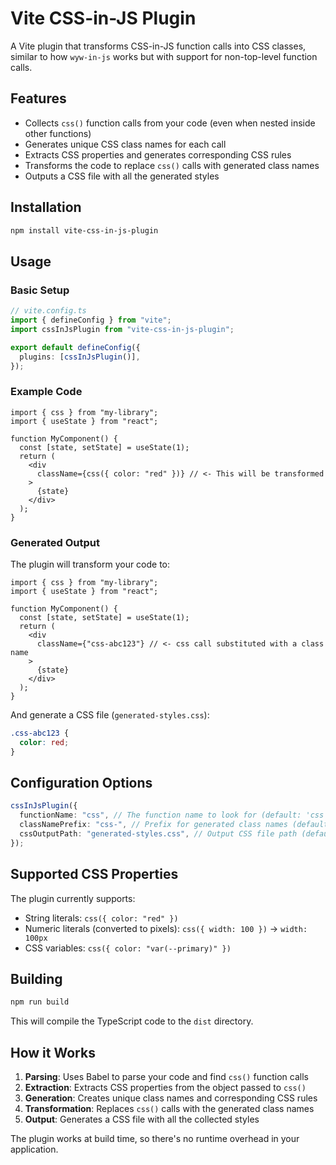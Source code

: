 # Vite CSS-in-JS Plugin

A Vite plugin that transforms CSS-in-JS function calls into CSS classes, similar to how `wyw-in-js` works but with support for non-top-level function calls.

## Features

- Collects `css()` function calls from your code (even when nested inside other functions)
- Generates unique CSS class names for each call
- Extracts CSS properties and generates corresponding CSS rules
- Transforms the code to replace `css()` calls with generated class names
- Outputs a CSS file with all the generated styles

## Installation

```bash
npm install vite-css-in-js-plugin
```

## Usage

### Basic Setup

```typescript
// vite.config.ts
import { defineConfig } from "vite";
import cssInJsPlugin from "vite-css-in-js-plugin";

export default defineConfig({
  plugins: [cssInJsPlugin()],
});
```

### Example Code

```tsx
import { css } from "my-library";
import { useState } from "react";

function MyComponent() {
  const [state, setState] = useState(1);
  return (
    <div
      className={css({ color: "red" })} // <- This will be transformed
    >
      {state}
    </div>
  );
}
```

### Generated Output

The plugin will transform your code to:

```tsx
import { css } from "my-library";
import { useState } from "react";

function MyComponent() {
  const [state, setState] = useState(1);
  return (
    <div
      className={"css-abc123"} // <- css call substituted with a class name
    >
      {state}
    </div>
  );
}
```

And generate a CSS file (`generated-styles.css`):

```css
.css-abc123 {
  color: red;
}
```

## Configuration Options

```typescript
cssInJsPlugin({
  functionName: "css", // The function name to look for (default: 'css')
  classNamePrefix: "css-", // Prefix for generated class names (default: 'css-')
  cssOutputPath: "generated-styles.css", // Output CSS file path (default: 'generated-styles.css')
});
```

## Supported CSS Properties

The plugin currently supports:

- String literals: `css({ color: "red" })`
- Numeric literals (converted to pixels): `css({ width: 100 })` → `width: 100px`
- CSS variables: `css({ color: "var(--primary)" })`

## Building

```bash
npm run build
```

This will compile the TypeScript code to the `dist` directory.

## How it Works

1. **Parsing**: Uses Babel to parse your code and find `css()` function calls
2. **Extraction**: Extracts CSS properties from the object passed to `css()`
3. **Generation**: Creates unique class names and corresponding CSS rules
4. **Transformation**: Replaces `css()` calls with the generated class names
5. **Output**: Generates a CSS file with all the collected styles

The plugin works at build time, so there's no runtime overhead in your application.
